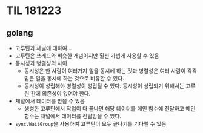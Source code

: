 # TIL 181223

## golang

* 고루틴과 채널에 대하여...
* 고루틴은 쓰레드와 비슷한 개념이지만 훨씬 가볍게 사용할 수 있음
* 동시성과 병렬성의 차이
  * 동시성은 한 사람이 여러가지 일을 동시에 하는 것과 병렬성은 여러 사람이 각각 맡은 일을 동시에 하는 것으로 비유할 수 있다.
  * 동시성이 성립해야 병렬성이 성립될 수 있다. 동시성이 성립되기 위해서는 고루틴 간에 의존성이 없어야 한다.
* 채널에서 데이터를 받을 수 있음
  * 생성한 고루틴에서 작업이 다 끝나면 해당 데이터를 메인 함수에 전달하고 메인 함수는 채널에서 데이터를 전달받을 수 있다.
* `sync.WaitGroup`을 사용하여 고루틴이 모두 끝나기를 기다릴 수 있음
